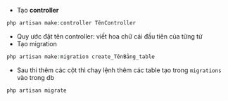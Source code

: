 -   Tạo **controller**

```php
php artisan make:controller TênController
```

-   Quy ước đặt tên controller: viết hoa chữ cái đầu tiên của từng từ
-   Tạo migration

```php
php artisan make:migration create_TênBảng_table
```

-   Sau thi thêm các cột thì chạy lệnh thêm các table tạo trong `migrations` vào trong db

```php
php artisan migrate
```
